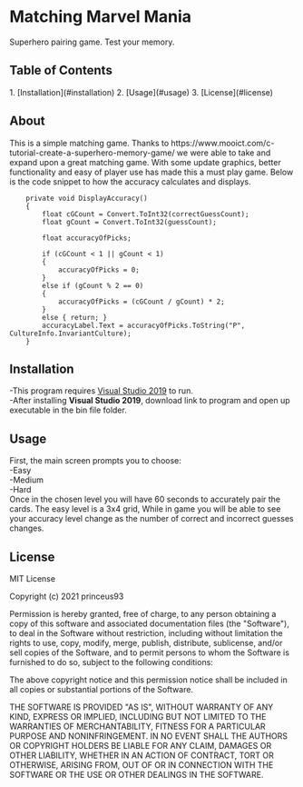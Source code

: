 <h1> Matching Marvel Mania</h1>
Superhero pairing game. Test your memory.

<h2>Table of Contents</h2>
1. [Installation](#installation)
2. [Usage](#usage)
3. [License](#license)

<h2>About</h2>
This is a simple matching game. Thanks to https://www.mooict.com/c-tutorial-create-a-superhero-memory-game/ we were able to take and expand upon a great matching game. With some update graphics, better functionality and easy of player use has made this a must play game.  
Below is the code snippet to how the accuracy calculates and displays.

        private void DisplayAccuracy()
        {
            float cGCount = Convert.ToInt32(correctGuessCount);
            float gCount = Convert.ToInt32(guessCount);

            float accuracyOfPicks;

            if (cGCount < 1 || gCount < 1)
            {
                accuracyOfPicks = 0;
            }
            else if (gCount % 2 == 0)
            {
                accuracyOfPicks = (cGCount / gCount) * 2;
            }
            else { return; }
            accuracyLabel.Text = accuracyOfPicks.ToString("P", CultureInfo.InvariantCulture);
        }

<h2>Installation</h2>

-This program requires [Visual Studio 2019](https://visualstudio.microsoft.com/downloads/) to run. <br/>
-After installing **Visual Studio 2019**, download link to program and open up executable in the bin file folder.


<h2>Usage</h2>

First, the main screen prompts you to choose:
<br/>-Easy
<br/>-Medium
<br/>-Hard
<br/>
Once in the chosen level you will have 60 seconds to accurately pair the cards. The easy level is a 3x4 grid, 
While in game you will be able to see your accuracy level change as the number of correct and incorrect guesses changes. 

<h2>License</h2>

MIT License

Copyright (c) 2021 princeus93

Permission is hereby granted, free of charge, to any person obtaining a copy
of this software and associated documentation files (the "Software"), to deal
in the Software without restriction, including without limitation the rights
to use, copy, modify, merge, publish, distribute, sublicense, and/or sell
copies of the Software, and to permit persons to whom the Software is
furnished to do so, subject to the following conditions:

The above copyright notice and this permission notice shall be included in all
copies or substantial portions of the Software.

THE SOFTWARE IS PROVIDED "AS IS", WITHOUT WARRANTY OF ANY KIND, EXPRESS OR
IMPLIED, INCLUDING BUT NOT LIMITED TO THE WARRANTIES OF MERCHANTABILITY,
FITNESS FOR A PARTICULAR PURPOSE AND NONINFRINGEMENT. IN NO EVENT SHALL THE
AUTHORS OR COPYRIGHT HOLDERS BE LIABLE FOR ANY CLAIM, DAMAGES OR OTHER
LIABILITY, WHETHER IN AN ACTION OF CONTRACT, TORT OR OTHERWISE, ARISING FROM,
OUT OF OR IN CONNECTION WITH THE SOFTWARE OR THE USE OR OTHER DEALINGS IN THE
SOFTWARE.
